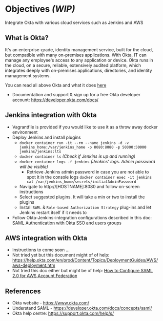 # Objectives _(WIP)_
Integrate Okta with various cloud services such as Jenkins and AWS

## What is Okta?
It's an enterprise-grade, identity management service, built for the cloud, but compatible with many on-premises applications. With Okta, IT can manage any employee's access to any application or device. Okta runs in the cloud, on a secure, reliable, extensively audited platform, which integrates deeply with on-premises applications, directories, and identity management systems.

You can read all above Okta and what it does [here](https://support.okta.com/help/s/article/What-is-Okta?language=en_US)
- Documentation and support & sign up for a free Okta developer account: https://developer.okta.com/docs/

## Jenkins integration with Okta
- Vagrantfile is provided if you would like to use it as a throw away docker environment
- Deploy Jenkins and install plugins
  - `docker container run -it --rm --name jenkins -d -v jenkins_home:/var/jenkins_home -p 8080:8080 -p 50000:50000 jenkins/jenkins:lts`
  - `docker container ls` _(Check if Jenkins is up and running)_
  - `docker container logs -f jenkins` _(Jenkins' logs. Admin password will be visible)_
    - Retrieve Jenkins admin password in case you are not able to spot it in the console logs `docker container exec -it jenkins cat /var/jenkins_home/secrets/initialAdminPassword` 
  - Navigate to http://[HOSTNAME]:8080 and follow on-screen instructions
  - Select suggested plugins. It will take a min or two to install the plugins
  - Install `SAML` & `Role-based Authorization Strategy` plug-ins and let Jenkins restart itself if it needs to
- Follow Okta-Jenkins-integration configurations described in this doc: [SAML Authentication with Okta SSO and users groups](https://rtfm.co.ua/en/jenkins-saml-authentication-via-okta-and-users-groups/#Okta_Community_Created_Jenkins_SAML_application)

## AWS integration with Okta
- Instructions to come soon ...
- Not tried yet but this document might of of help: https://help.okta.com/en/prod/Content/Topics/DeploymentGuides/AWS/aws-deployment.htm
- Not tried this doc either but might be of help: [How to Configure SAML 2.0 for AWS Account Federation](https://saml-doc.okta.com/SAML_Docs/How-to-Configure-SAML-2.0-for-Amazon-Web-Service#:~:text=IdP%2Dinitiated%20SSO-,Overview,and%20assign%20those%20to%20users.)

## References
- Okta website - https://www.okta.com/
- Understand SAML - https://developer.okta.com/docs/concepts/saml/
- Okta help centre: https://support.okta.com/help/s/